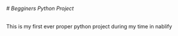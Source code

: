 ###### # Begginers Python Project
This is my first ever proper python project during my time in nablify


